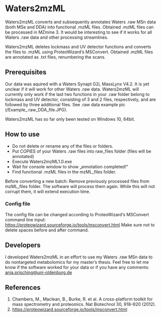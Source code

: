 # Waters2mzML
Waters2mzML converts and subsequently annotates Waters .raw MSn data (both MSe and DDA) into functional .mzML files. Obtained .mzML files can be processed in MZmine 3. It would be interesting to see if it works for all Waters .raw data and other processing streamlines.

Waters2mzML deletes lockmass and UV detector functions and converts the files to .mzML using ProteoWizard‘s MSConvert. Obtained .mzML files are annotated as .txt files, renumbering the scans.

## Prerequisites
Our data was aquired with a Waters Synapt G2i, MassLynx V4.2. It is yet unclear if it will work for other Waters .raw data.
Waters2mzML will currently only work if the last two functions in your .raw folder belong to lockmass and UV detector, consisting of 3 and 2 files, respectively, and are followed by three additional files. See .raw data example pic (/Example_.raw_DDA_file.JPG).

Waters2mzML has so far only been tested on Windows 10, 64bit.

## How to use
-	Do not delete or rename any of the files or folders.
-	Put COPIES of your Waters .raw files into raw_files folder (files will be annotated)
-	Execute Waters2mzML1.0.exe
-	Wait for console window to show „annotation completed!“
-	Find functional .mzML files in the mzML_files folder.

Before converting a new batch: Remove previously processed files from mzML_files folder. The software will process them again. While this will not corrupt them, it will extend execution time.

### Config file

The config file can be changed according to ProteoWizard‘s MSConvert command line input:
https://proteowizard.sourceforge.io/tools/msconvert.html
Make sure not to delete spaces before and after command. 


## Developers

I developed Waters2mzML in an effort to use my Waters .raw MSn data to do nontargeted metabolomics for my master’s thesis. Feel free to let me know if the software worked for your data or if you have any comments:
anja.prisching@uni-oldenburg.de


## References

1.	Chambers, M., Maclean, B., Burke, R. et al. A cross-platform toolkit for mass spectrometry and proteomics. Nat Biotechnol 30, 918–920 (2012).
2.	https://proteowizard.sourceforge.io/tools/msconvert.html  
